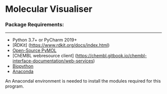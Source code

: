 # Molecular Visualiser

### Package Requirements:
-----------
 - Python 3.7+ or PyCharm 2019+
 - [RDKit] (https://www.rdkit.org/docs/index.html) 
 - [Open-Source PyMOL](https://pymolwiki.org/index.php/Windows_Install)
 - [ChEMBL webresource client] (https://chembl.gitbook.io/chembl-interface-documentation/web-services)
 - [Biopython](https://biopython.org/)
 - [Anaconda](https://www.anaconda.com/products/individual)
 
 An Anacondal environment is needed to install the modules required for this program.

